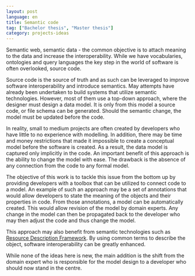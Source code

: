 ```yaml
---
layout: post
language: en
title: Semantic code
tag: ["Bachelor thesis", "Master thesis"]
category: projects-ideas
---
```


Semantic web, semantic data - the common objective is to attach meaning to the data and increase the interoperability.
While we have vocabularies, ontologies and query languages the key step in the world of software is often overlooked, source code.

<!-- more -->

Source code is the source of truth and as such can be leveraged to improve software interoperability and introduce semantics.
May attempts have already been undertaken to build systems that utilize semantic technologies.
However, most of them use a top-down approach, where the designer must design a data model.
It is only from this model a source code, or file schema can be generated.
Should the semantic change, the model must be updated before the code.

In reality, small to medium projects are often created by developers who have little to no experience with modelling.
In addition, there may be time and money restrictions that made it impossible to create a conceptual model before the software is created.
As a result, the data model is captured only implicitly in the code.
An important benefit of this approach is the ability to change the model with ease.
The drawback is the absence of any connection from the code to any formal model.

The objective of this work is to tackle this issue from the bottom up by providing developers with a toolbox that can be utilized to connect code to a model.
An example of such an approach may be a set of annotations that would allow developers to state the meaning of the objects and their properties in code.
From those annotations, a model can be automatically created.
This would allow revision of the model by domain experts.
Any change in the model can then be propagated back to the developer who may then adjust the code and thus change the model.

This approach may also benefit from semantic technologies such as [Resource Description Framework].
By using common terms to describe the object, software interoperability can be greatly enhanced.

While none of the ideas here is new, the main addition is the shift from the domain expert who is responsible for the model design to a developer who should now stand in the centre.

[Resource Description Framework]: <https://www.w3.org/RDF/>
